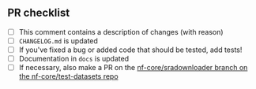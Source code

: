 <!--
# nf-core/sradownloader pull request

Many thanks for contributing to nf-core/sradownloader!

Please fill in the appropriate checklist below (delete whatever is not relevant).
These are the most common things requested on pull requests (PRs).

Remember that PRs should be made against the dev branch, unless you're preparing a pipeline release.

Learn more about contributing: [CONTRIBUTING.md](https://github.com/nf-core/sradownloader/tree/master/.github/CONTRIBUTING.md)
-->

## PR checklist

- [ ] This comment contains a description of changes (with reason)
- [ ] `CHANGELOG.md` is updated
- [ ] If you've fixed a bug or added code that should be tested, add tests!
- [ ] Documentation in `docs` is updated
- [ ] If necessary, also make a PR on the [nf-core/sradownloader branch on the nf-core/test-datasets repo](https://github.com/nf-core/test-datasets/pull/new/nf-core/sradownloader)
